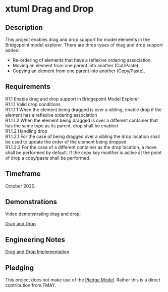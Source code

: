 # xtuml Drag and Drop

## Description

This project enables drag and drop support for model elements in the Bridgepoint model explorer.  There are three types of drag and drop support added:

- Re-ordering of elements that have a reflexive ordering association.
- Moving an element from one parent into another (Cut/Paste).
- Copying an element from one parent into another (Copy/Paste).

## Requirements

R1.1 Enable drag and drop support in Bridgepoint Model Explorer   
R1.1.1 Valid drop conditions  
R1.1.1.1 When the element being dragged is over a sibling, enable drop if the element has a reflexive ordering association  
R1.1.1.2 When the element being dragged is over a different container that has the same type as its parent, drop shall be enabled  
R1.1.2 Handling drop  
R1.1.2.1 For the case of being dragged over a sibling the drop location shall be used to update the order of the element being dropped  
R1.1.2.2 For the case of a different container as the drop location, a move shall be performed by default.  If the copy key modifier is active at the point of drop a copy/paste shall be performed.


## Timeframe  

October 2020.    

## Demonstrations

Video demonstrating drag and drop:

<a id="Drag and Drop"></a>[Drag and Drop](https://youtu.be/1Z1rxAr0sxc)

## Engineering Notes

<a id="Drag and Drop Implementation Note"></A>[Drag and Drop Implementation](https://github.com/FMAY-Software/bridgepoint/blob/73ea6c3a22a245d66408fb46070ca1130aab1fff/doc-bridgepoint/notes/fmay_Drag_and_Drop/DragAndDrop.int.adoc)

## Pledging

This project does not make use of the <a id="Pledge Model"></a>[Pledge Model](https://fmaysoftware.wordpress.com/pledging-model/).  Rather this is a direct contribution from FMAY.  
